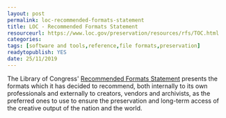 ```yaml
---
layout: post 
permalink: loc-recommended-formats-statement
title: LOC - Recommended Formats Statement
resourceurl: https://www.loc.gov/preservation/resources/rfs/TOC.html
categories: 
tags: [software and tools,reference,file formats,preservation]
readytopublish: YES
date: 25/11/2019
---
```

The Library of Congress' [Recommended Formats Statement](https://www.loc.gov/preservation/resources/rfs/TOC.html) presents the formats which it has decided to recommend, both internally to its own professionals and externally to creators, vendors and archivists, as the preferred ones to use to ensure the preservation and long-term access of the creative output of the nation and the world.